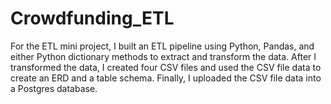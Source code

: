 # Crowdfunding_ETL
For the ETL mini project, I built an ETL pipeline using Python, Pandas, and either Python dictionary methods to extract and transform the data. After I transformed the data, I created four CSV files and used the CSV file data to create an ERD and a table schema. Finally, I uploaded the CSV file data into a Postgres database.
